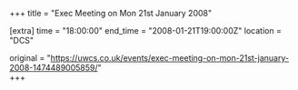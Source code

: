 +++
title = "Exec Meeting on Mon 21st January 2008"

[extra]
time = "18:00:00"
end_time = "2008-01-21T19:00:00Z"
location = "DCS"

original = "https://uwcs.co.uk/events/exec-meeting-on-mon-21st-january-2008-1474489005859/"    
+++




